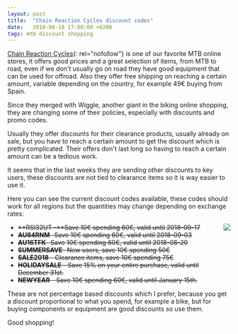 ```yaml
---
layout: post
title:  "Chain Reaction Cycles discount codes"
date:   2018-08-18 17:00:00 +0200
tags: mtb discount shopping
---
```


[Chain Reaction Cycles](https://www.awin1.com/awclick.php?gid=329899&mid=10467&awinaffid=364849&linkid=2100772&clickref=){: rel="nofollow"} is one of our favorite MTB online stores, it offers good prices and a great selection of items, from MTB to road, even if we don't usually go on road they have good equipment that can be used for offroad. Also they offer free shipping on reaching a certain amount, variable depending on the country, for example 49€ buying from Spain.

Since they merged with Wiggle, another giant in the biking online shopping, they are changing some of their policies, especially with discounts and promo codes.

Usually they offer discounts for their clearance products, usually already on sale, but you have to reach a certain amount to get the discount which is pretty complicated. Their offers don't last long so having to reach a certain amount can be a tedious work.

It seems that in the last weeks they are sending other discounts to key users, these discounts are not tied to clearance items so it is way easier to use it.

Here you can see the current discount codes available, these codes should work for all regions but the quantities may change depending on exchange rates:

<a rel="nofollow" href='https://www.awin1.com/awclick.php?gid=329899&mid=10467&awinaffid=364849&linkid=2100772&clickref='><img style="float: right;" src="https://i.imgur.com/9wi2CCmm.jpg"></a>

- ~~**RSI32UT -**Save 10€ spending 60€, valid until 2018-09-17~~
- ~~**AU84RNM**- Save 10€ spending 60€, valid until 2018-09-03~~
- ~~**AU16TFK**- Save 10€ spending 60€, valid until 2018-08-20~~
- ~~**SUMMERSAVE**- New users, save 10€ spending 50€~~
- ~~**SALE2018** - Clearance items, save 10€ spending 75€~~
- ~~**HOLIDAYSALE** - Save 15% on your entire purchase, valid until December 31st.~~
- ~~**NEWYEAR** - Save 10€ spending 60€, valid until January 15th.~~

These are not percentage based discounts which I prefer, because you get a discount proportional to what you spend, for example a bike, but for buying components or equipment are good discounts so use them.

Good shopping!
